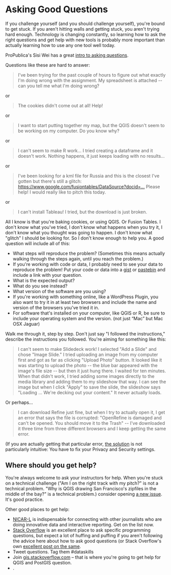 
# Asking Good Questions
If you challenge yourself (and you should challenge yourself), you're bound to get stuck. If you aren't hitting walls and getting stuck, you aren't trying hard enough. Technology is changing constantly, so learning how to ask the right questions and get help with new tools is probably more important than actually learning how to use any one tool well today. <!--more-->

ProPublica's Sisi Wei has a great [intro to asking questions](https://www.propublica.org/nerds/how-to-ask-programming-questions).

Questions like these are hard to answer:

> I've been trying for the past couple of hours to figure out what exactly I'm doing wrong with the  assignment. My spreadsheet is attached -- can you tell me what I'm doing wrong?

or

> The cookies didn't come out at all! Help!

or

> I want to start putting together my map, but the QGIS doesn't seem to be working on my computer. Do you know why?

or

> I can't seem to make R work... I tried creating a dataframe and it doesn't work. Nothing happens, it just keeps loading with no results...

or

> I've been looking for a kml file for Russia and this is the closest I've gotten but there's still a glitch: https://www.google.com/fusiontables/DataSource?docid=… Please help! I would really like to pitch this today.

or

> I can't install Tableau! I tried, but the download is just broken.

All I know is that you're baking cookies, or using QGIS. Or Fusion Tables. I don't know what you've tried, I don't know what happens when you try it, I don't know what you thought was going to happen. I don't know what "glitch" I should be looking for. So I don't know enough to help you. A good question will include all of this:

*   What steps will reproduce the problem? (Sometimes this means actually walking through the steps again, until you reach the problem.)
*   If you're working with code or data, I probably need to see your data to reproduce the problem! Put your code or data into a [gist](http://gist.github.com) or [pastebin](http://paste.debian.net/) and include a link with your question.
*   What is the expected output?
*   What do you see instead?
*   What version of the software are you using?
*   If you're working with something online, like a WordPress Plugin, you also want to try it in at least two browsers and include the name and version of the browsers you've tried it in.
*   For software that's installed on your computer, like QGIS or R, be sure to include your operating system and the version. (not just “Mac” but Mac OSX Jaguar)

Walk me through it, step by step. Don't just say "I followed the instructions," describe the instructions you followed. You're aiming for something like this:

> I can't seem to make Slidedeck work! I selected "Add a Slide" and chose "Image Slide." I tried uploading an image from my computer first and got as far as clicking "Upload Photo" button. It looked like it was starting to upload the photo -- the blue bar appeared with the image's file size -- but then it just hung there. I waited for ten minutes. When that didn't work, I tried adding some images directly to the media library and adding them to my slideshow that way. I can see the image but when I click "Apply" to save the slide, the slideshow says "Loading ... We're decking out your content." It never actually loads.

Or perhaps...

> I can download Refine just fine, but when I try to actually open it, I get an error that says the file is corrupted: "OpenRefine is damaged and can't be opened. You should move it to the Trash" -- I've downloaded it three time from three different browsers and I keep getting the same error.

(If you are actually getting that particular error, [the solution](https://github.com/OpenRefine/OpenRefine/issues/590) is not particularly intuitive: You have to fix your Privacy and Security settings.


## Where should you get help?

You're always welcome to ask your instructors for help. When you're stuck on a technical challenge ("Am I on the right track with my pitch?" is not a technical problem. "Why is QGIS drawing San Francisco's zipfiles in the middle of the bay?" is a technical problem.) consider opening [a new issue](https://github.com/ucb-dataj/2018/issues). It's good practice.

Other good places to get help:

*   [NICAR-L][1] is indispensable for connecting with other journalists who are doing innovative data and interactive reporting. Get on the list now.
*   [Stack Overflow][3] is an excellent place to ask specific programming questions, but expect a lot of huffing and puffing if you aren't following the advice here about how to ask good questions (or Stack Overflow's own [excellent post on the same](https://stackoverflow.com/help/how-to-ask).
* 	Tweet questions. Tag them #dataskills
* 	Join [gis.stackoverflow.com](http://gis.stackoverflow.com) – that is where you're going to get help for QGIS and PostGIS question.
*	<!--On campus, have free access to an incredible wealth of instructional videos from Lynda.com -- visit [iplogin.lynda.com](http://iplogin.lynda.com) to connect.  Detailed instructions on getting setup at  <http://tech.journalism.cuny.edu/documentation/accessing-lynda/-->.

[1]: http://www.ire.org/resource-center/listservs/subscribe-nicar-l/
[3]: http://stackoverflow.com
